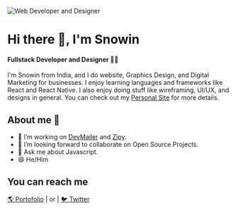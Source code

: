 ![Web Developer and Designer](https://pbs.twimg.com/profile_banners/1421107679435530241/1673254544/1500x500)

# Hi there 👋, I'm Snowin
#### Fullstack Developer and Designer 🧑‍💻

I'm Snowin from India, and I do website, Graphics Design, and Digital Marketing for businesses. I enjoy learning languages and frameworks like React and React Native. I also enjoy doing stuff like wireframing, UI/UX, and designs in general. You can check out my [Personal Site](https://www.devsnow.in) for more details.

## About me 👀
- 🔭 I’m working on [DevMailer](https://devmailer.vercel.app) and [Zipy](https://zipy.live).
- 👯 I’m looking forward to collaborate on Open Source Projects.
- 💬 Ask me about Javascript.
- 😄 He/Him

## You can reach me
[🌎 Portofolio](https://devsnow.in) | or | [🐦 Twitter](https://zipy.vercel.app/api/snowin/twitter)

<br/>
